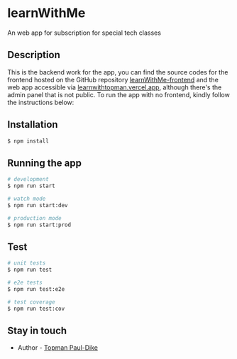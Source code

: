 # learnWithMe
An web app for subscription for special tech classes

## Description
This is the backend work for the app, you can find the source codes for the frontend hosted on the GitHub repository [learnWithMe-frontend](https://github.com/tpauldike/learnWithMe-frontend) and the web app accessible via [learnwithtopman.vercel.app](https://learnwithtopman.vercel.app), although there's the admin panel that is not public. To run the app with no frontend, kindly follow the instructions below:

## Installation

```bash
$ npm install
```

## Running the app

```bash
# development
$ npm run start

# watch mode
$ npm run start:dev

# production mode
$ npm run start:prod
```

## Test

```bash
# unit tests
$ npm run test

# e2e tests
$ npm run test:e2e

# test coverage
$ npm run test:cov
```

## Stay in touch

- Author - [Topman Paul-Dike](mailto:topman4loveworld@gmail.com)
